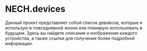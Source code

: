 # NECH.devices
Данный проект представляет собой список девайсов, которые я использую в повседневной жизни или планирую использовать в будущем. Здесь вы найдете описания и изображения каждого устройства, а также ссылки для получения более подробной информации.

